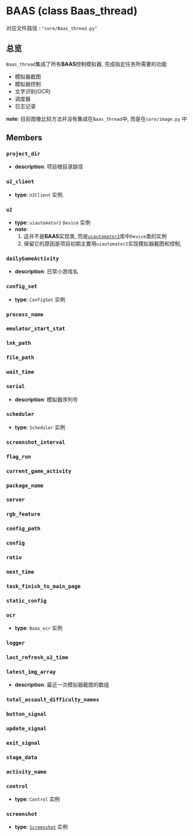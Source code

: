# BAAS (class Baas_thread)
对应文件路径 : `"core/Baas_thread.py"`

## 总览
`Baas_thread`集成了所有**BAAS**控制模拟器, 完成指定任务所需要的功能
- 模拟器截图
- 模拟器控制
- 文字识别(OCR)
- 调度器
- 日志记录

**note**: 目前图像比较方法并没有集成在`Baas_thread`中, 而是在`core/image.py` 中

## Members

### `project_dir`
- **description**: 项目根目录路径

### `u2_client`
- **type**: `U2Client` 实例.

### `u2`
- **type**: `uiautomator2` `Device` 实例
- **note**: 
  1. 这并不是**BAAS**实现类, 而是[`uiautomator2`](https://github.com/openatx/uiautomator2)库中`Device`类的实例
  2. 保留它的原因是项目初期主要用`uiautomator2`实现模拟器截图和控制, 
### `dailyGameActivity`
- **description**: 日常小游戏名

### `config_set`
- **type**: `ConfigSet` 实例

### `process_name`

### `emulator_start_stat`

### `lnk_path`

### `file_path`

### `wait_time`

### `serial`
- **description**: 模拟器序列号

### `scheduler`
- **type**: `Scheduler` 实例

### `screenshot_interval`

### `flag_run`

### `current_game_activity`

### `package_name`

### `server`

### `rgb_feature`

### `config_path`

### `config`

### `ratio`

### `next_time`

### `task_finish_to_main_page`

### `static_config`

### `ocr`
- **type**: `Baas_ocr` 实例

### `logger`

### `last_refresh_u2_time`

### `latest_img_array`
- **description**: 最近一次模拟器截图的数组

### `total_assault_difficulty_names`

### `button_signal`

### `update_signal`

### `exit_signal`

### `stage_data`

### `activity_name`

### `control`
- **type**: `Control` 实例

### `screenshot`
- **type**: [`Screenshot`](/develop_doc/script/screenshot) 实例
